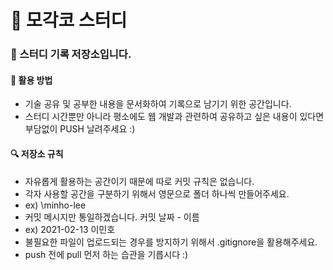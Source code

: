 # 🎨 모각코 스터디

### 📝 스터디 기록 저장소입니다.

#### 🎈 활용 방법

- 기술 공유 및 공부한 내용을 문서화하여 기록으로 남기기 위한 공간입니다. 
- 스터디 시간뿐만 아니라 평소에도 웹 개발과 관련하여 공유하고 싶은 내용이 있다면 부담없이 PUSH 날려주세요 :)

#### 🔍 저장소 규칙

- 자유롭게 활용하는 공간이기 때문에 따로 커밋 규칙은 없습니다. 
- 각자 사용할 공간을 구분하기 위해서 영문으로 폴더 하나씩 만들어주세요. 
- ex) \minho-lee
- 커밋 메시지만 통일하겠습니다. 커밋 날짜 - 이름
- ex) 2021-02-13 이민호
- 불필요한 파일이 업로드되는 경우를 방지하기 위해서 .gitignore을 활용해주세요.
- push 전에 pull 먼저 하는 습관을 기릅시다 :)
